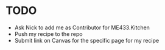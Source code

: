 # TODO

- Ask Nick to add me as Contributor for ME433.Kitchen
- Push my recipe to the repo
- Submit link on Canvas for the specific page for my recipe
